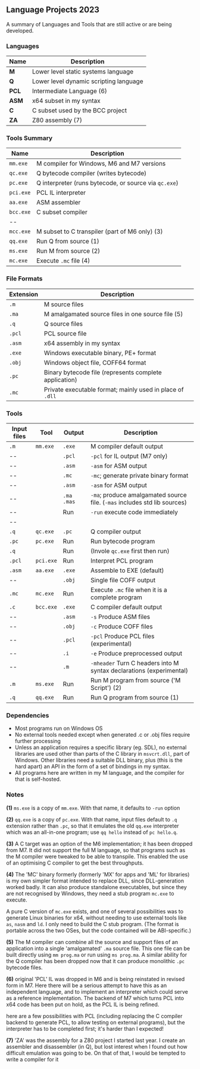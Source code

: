 ## Language Projects 2023

A summary of Languages and Tools that are still active or are being developed.

### Languages

Name | Description
--- | ---
**M** | Lower level static systems language
**Q** | Lower level dynamic scripting language
**PCL** | Intermediate Language (6)
**ASM** | x64 subset in my syntax
**C**  | C subset used by the BCC project
**ZA** | Z80 assembly (7)

### Tools Summary

Name | Description
--- | ---
`mm.exe` | M compiler for Windows, M6 and M7 versions
`qc.exe` | Q bytecode compiler (writes bytecode)
`pc.exe` | Q interpreter (runs bytecode, or source via `qc.exe`)
`pci.exe` | PCL IL interpreter
`aa.exe` | ASM assembler
`bcc.exe` | C subset compiler
-- |
`mcc.exe` | M subset to C transpiler (part of M6 only) (3)
`qq.exe` | Run Q from source (1)
`ms.exe` | Run M from source (2)
`mc.exe` | Execute `.mc` file (4)

### File Formats

Extension | Description
--- | ---
`.m` | M source files
`.ma` | M amalgamated source files in one source file (5)
`.q`  | Q source files
`.pcl` | PCL source file
`.asm` | x64 assembly in my syntax
`.exe` | Windows executable binary, PE+ format
`.obj` | Windows object file, COFF64 format
`.pc`  | Binary bytecode file (represents complete application)
`.mc` | Private executable format; mainly used in place of `.dll`

### Tools

Input files | Tool | Output  | Description
---| --- | --- | ---
`.m`  | `mm.exe` | `.exe` | M compiler default output
-- |             | `.pcl` | `-pcl` for IL output (M7 only)
-- |             | `.asm` | `-asm` for ASM output
-- |             | `.mc` | `-mc`; generate private binary format
-- |             | `.asm` | `-asm` for ASM output
-- |             | `.ma .mas`  | `-ma`; produce amalgamated source file. (`-mas` includes std lib sources)
-- |             | Run  | `-run` execute code immediately
-- | |
`.q` | `qc.exe`  | `.pc`  | Q compiler output
`.pc` | `pc.exe` | Run | Run bytecode program
`.q`|             | Run | (Invole `qc.exe` first then run)
`.pcl` | `pci.exe` | Run | Interpret PCL program
`.asm` | `aa.exe`  | `.exe` | Assemble to EXE (default)
-- |               | `.obj` | Single file COFF output
`.mc` | `mc.exe`   | Run | Execute `.mc` file when it is a complete program
`.c` | `bcc.exe`   | `.exe` | C compiler default output
-- |               | `.asm` | `-s` Produce ASM files
-- |               | `.obj`  | `-c` Produce COFF files
-- |               | `.pcl`  | `-pcl` Produce PCL files (experimental)
-- |               | `.i`  | `-e` Produce preprocessed output
-- |               | `.m` | `-mheader` Turn C headers into M syntax declarations (experimental)
`.m` | `ms.exe`    | Run | Run M program from source ('M Script') (2)
`.q` | `qq.exe`    | Run | Run Q program from source (1)

### Dependencies

* Most programs run on Windows OS
* No external tools needed except when generated .c or .obj files require further processing
* Unless an application requires a specific library (eg. SDL), no external libraries are used other than parts of the C library in `msvcrt.dll`, part of Windows. Other libraries need a suitable DLL binary, plus (this is the hard apart) an API in the form of a set of bindings in my syntax.
* All programs here are written in my M language, and the compiler for that is self-hosted.


### Notes

**(1)** `ms.exe` is a copy of `mm.exe`. With that name, it defaults to `-run` option

**(2)** `qq.exe` is a copy of `pc.exe`. With that name, input files default to `.q` extension rather than `.pc`, so that it emulates the old `qq.exe` interpreter which was an all-in-one program; use `qq hello` instead of `pc hello.q`.

**(3)** A C target was an option of the M6 implementation; it has been dropped from M7. It did not support the full M language, so that programs such as the M compiler were tweaked to be able to transpile. This enabled the use of an optimising C compiler to get the best throughputs.

**(4)** The 'MC' binary formerly (formerly 'MX' for apps and 'ML' for libraries) is my own simpler format intended to replace DLL, since DLL-generation worked badly. It can also produce standalone executables, but since they are not recognised by Windows, they need a stub program `mc.exe` to execute.

 A pure C version of `mc.exe` exists, and one of several possibilities was to generate Linux binaries for x64, without needing to use external tools like `as`, `nasm` and `ld`. I only need to build the C stub program. (The format is portable across the two OSes, but the code contained will be ABI-specific.)
 
 **(5)** The M compiler can combine all the source and support files of an application into a single 'amalgamated' `.ma` source file. This one file can be built directly using `mm prog.ma` or run using `ms prog.ma`. A similar ability for the Q compiler has been dropped now that it can produce monolithic `.pc` bytecode files.
 
 **(6)** original 'PCL' IL was dropped in M6 and is being reinstated in revised form in M7. Here there will be a serious attempt to have this as an independent language, and to implement an interpreter which could serve as a reference implementation. The backend of M7 which turns PCL into x64 code has been put on hold, as the PCL IL is being refined.
 
 here are a few possibilities with PCL (including replacing the C compiler backend to generate PCL, to allow testing on external programs), but the interpreter has to be completed first; it's harder than I expected!

**(7)** 'ZA' was the assembly for a Z80 project I started last year. I create an assembler and disassembler (in Q), but lost interest when I found out how difficult emulation was going to be. On that of that, I would be tempted to write a compiler for it
